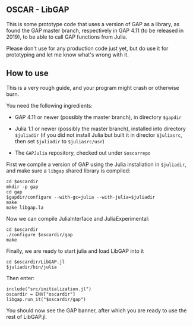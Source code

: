 OSCAR - LibGAP
--------------

This is some prototype code that uses a version of GAP as a library,
as found the GAP master branch, respectively in GAP 4.11 (to be released in 2019),
to be able to call GAP functions from Julia.

Please don't use for any production code just yet, but do use it for
prototyping and let me know what's wrong with it.

How to use
----------

This is a very rough guide, and your program might crash or otherwise burn.

You need the following ingredients:

- GAP 4.11 or newer (possibly the master branch), in directory `$gapdir`

- Julia 1.1 or newer (possibly the master branch), installed into directory `$juliadir`
  (if you did not install Julia but built it in director `$juliasrc`, then set
  `$juliadir` to `$juliasrc/usr`)

- The `GAPJulia` repository, checked out under `$oscarrepo`

First we compile a version of GAP using the Julia installation in `$juliadir`,
and make sure a `libgap` shared library is compiled:

    cd $oscardir
    mkdir -p gap
    cd gap
    $gapdir/configure --with-gc=julia --with-julia=$juliadir
    make
    make libgap.la

Now we can compile JuliaInterface and JuliaExperimental:

    cd $oscardir
    ./configure $oscardir/gap
    make

Finally, we are ready to start julia and load LibGAP into it

    cd $oscardir/LibGAP.jl
    $juliadir/bin/julia

Then enter:

    include("src/initialization.jl")
    oscardir = ENV["oscardir"]
    libgap.run_it("$oscardir/gap")

You should now see the GAP banner, after which you are ready to use the
rest of LibGAP.jl.
